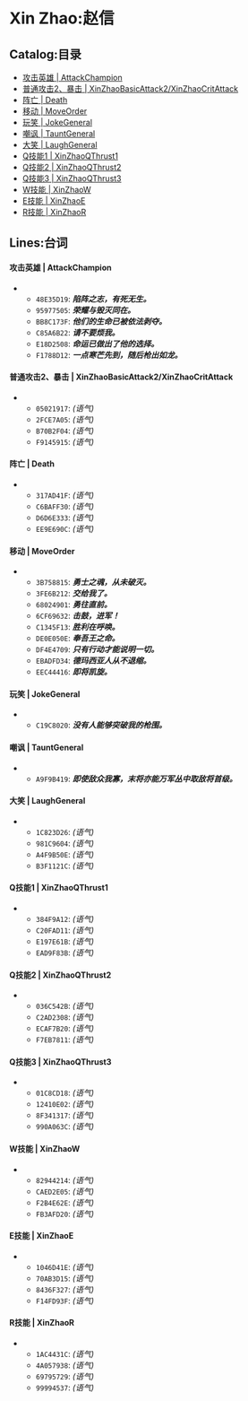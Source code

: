 # Xin Zhao:赵信

## Catalog:目录
* [攻击英雄 | AttackChampion](#攻击英雄--AttackChampion)
* [普通攻击2、暴击 | XinZhaoBasicAttack2/XinZhaoCritAttack](#普通攻击2暴击--XinZhaoBasicAttack2XinZhaoCritAttack)
* [阵亡 | Death](#阵亡--Death)
* [移动 | MoveOrder](#移动--MoveOrder)
* [玩笑 | JokeGeneral](#玩笑--JokeGeneral)
* [嘲讽 | TauntGeneral](#嘲讽--TauntGeneral)
* [大笑 | LaughGeneral](#大笑--LaughGeneral)
* [Q技能1 | XinZhaoQThrust1](#Q技能1--XinZhaoQThrust1)
* [Q技能2 | XinZhaoQThrust2](#Q技能2--XinZhaoQThrust2)
* [Q技能3 | XinZhaoQThrust3](#Q技能3--XinZhaoQThrust3)
* [W技能 | XinZhaoW](#W技能--XinZhaoW)
* [E技能 | XinZhaoE](#E技能--XinZhaoE)
* [R技能 | XinZhaoR](#R技能--XinZhaoR)

## Lines:台词
#### 攻击英雄 | AttackChampion
- - `48E35D19`: ***陷阵之志，有死无生。***
  - `95977505`: ***荣耀与毁灭同在。***
  - `BB8C173F`: ***他们的生命已被依法剥夺。***
  - `C85A6B22`: ***请不要烦我。***
  - `E18D2508`: ***命运已做出了他的选择。***
  - `F1788D12`: ***一点寒芒先到，随后枪出如龙。***

#### 普通攻击2、暴击 | XinZhaoBasicAttack2/XinZhaoCritAttack
- - `05021917`: *(语气)*
  - `2FCE7A05`: *(语气)*
  - `B70B2F04`: *(语气)*
  - `F9145915`: *(语气)*

#### 阵亡 | Death
- - `317AD41F`: *(语气)*
  - `C6BAFF30`: *(语气)*
  - `D6D6E333`: *(语气)*
  - `EE9E690C`: *(语气)*

#### 移动 | MoveOrder
- - `3B758815`: ***勇士之魂，从未破灭。***
  - `3FE6B212`: ***交给我了。***
  - `68024901`: ***勇往直前。***
  - `6CF69632`: ***击鼓，进军！***
  - `C1345F13`: ***胜利在呼唤。***
  - `DE0E050E`: ***奉吾王之命。***
  - `DF4E4709`: ***只有行动才能说明一切。***
  - `EBADFD34`: ***德玛西亚人从不退缩。***
  - `EEC44416`: ***即将凯旋。***

#### 玩笑 | JokeGeneral
- - `C19C8020`: ***没有人能够突破我的枪围。***

#### 嘲讽 | TauntGeneral
- - `A9F9B419`: ***即使敌众我寡，末将亦能万军丛中取敌将首级。***

#### 大笑 | LaughGeneral
- - `1C823D26`: *(语气)*
  - `981C9604`: *(语气)*
  - `A4F9B50E`: *(语气)*
  - `B3F1121C`: *(语气)*

#### Q技能1 | XinZhaoQThrust1
- - `384F9A12`: *(语气)*
  - `C20FAD11`: *(语气)*
  - `E197E61B`: *(语气)*
  - `EAD9F83B`: *(语气)*

#### Q技能2 | XinZhaoQThrust2
- - `036C542B`: *(语气)*
  - `C2AD2308`: *(语气)*
  - `ECAF7B20`: *(语气)*
  - `F7EB7811`: *(语气)*

#### Q技能3 | XinZhaoQThrust3
- - `01C8CD18`: *(语气)*
  - `12410E02`: *(语气)*
  - `8F341317`: *(语气)*
  - `990A063C`: *(语气)*

#### W技能 | XinZhaoW
- - `82944214`: *(语气)*
  - `CAED2E05`: *(语气)*
  - `F2B4E62E`: *(语气)*
  - `FB3AFD20`: *(语气)*

#### E技能 | XinZhaoE
- - `1046D41E`: *(语气)*
  - `70AB3D15`: *(语气)*
  - `8436F327`: *(语气)*
  - `F14FD93F`: *(语气)*

#### R技能 | XinZhaoR
- - `1AC4431C`: *(语气)*
  - `4A057938`: *(语气)*
  - `69795729`: *(语气)*
  - `99994537`: *(语气)*